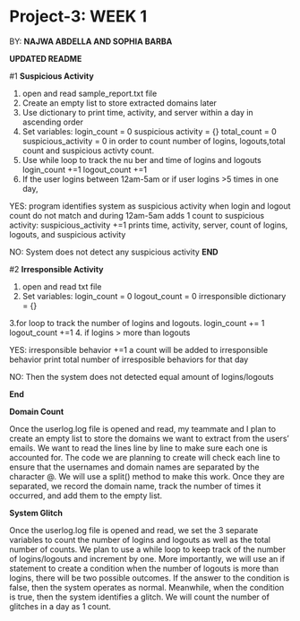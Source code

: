 # Project-3: WEEK 1

BY: **NAJWA ABDELLA AND SOPHIA BARBA**

**UPDATED README**

#1 **Suspicious Activity**
1. open and read sample_report.txt file
2. Create an empty list to store extracted domains later
3. Use dictionary to print time, activity, and server within a day in ascending order
4. Set variables:
  login_count = 0
  suspicious activity = {}
  total_count = 0
  suspicious_activity = 0
in order to count number of logins, logouts,total count and suspicious activty count.
5. Use while loop to track the nu ber and time of logins and logouts
   login_count +=1 logout_count +=1
6. If the user logins between 12am-5am or if user logins >5 times in one day,

YES:
  program identifies system as suspicious activity when login and logout count do not match and during 12am-5am
  adds 1 count to suspicious activity: suspicious_activity +=1
  prints time, activity, server, count of logins, logouts, and suspicious activity
  
NO: System does not detect any suspicious activity
**END**


#2 **Irresponsible Activity**
1. open and read txt file
2. Set variables:
  login_count = 0
  logout_count = 0
  irresponsible dictionary = {}
  
3.for loop to track the number of logins and logouts. 
  login_count += 1
  logout_count +=1
4. if logins > more than logouts

YES: irresponsible behavior +=1 a count will be added to irresponsible behavior
    print total number of irresposible behaviors for that day
    
NO: Then the system does not detected equal amount of logins/logouts

**End**

**Domain Count**

Once the userlog.log file is opened and read, my teammate and I plan to create an empty list to store the domains we want to extract from the users’ emails. We want to read the lines line by line to make sure each one is accounted for. The code we are planning to create will check each line to ensure that the usernames and domain names are separated by the character @. We will use a split() method to make this work. Once they are separated, we record the domain name, track the number of times it occurred, and add them to the empty list. 

**System Glitch**

Once the userlog.log file is opened and read, we set the 3 separate variables to count the number of logins and logouts as well as the total number of counts. We plan to use a while loop to keep track of the number of logins/logouts and increment by one. More importantly, we will use an if statement to create a condition when the number of logouts is more than logins, there will be two possible outcomes. If the answer to the condition is false, then the system operates as normal. Meanwhile, when the condition is true, then the system identifies a glitch. We will count the number of glitches in a day as 1 count.
